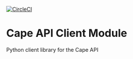 [![CircleCI](https://circleci.com/gh/bloogram/cape-client.svg?style=shield&circle-token=cd2f01eaa4a83742a3cf5beaeb3ed8b8f69c8561)](https://circleci.com/gh/bloogram/cape-client)

# Cape API Client Module
Python client library for the Cape API
